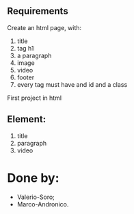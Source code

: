 ## Requirements

Create an html page, with:

1. title
2. tag h1
3. a paragraph
4. image
5. video
6. footer
7. every tag must have and id and a class

First project in html
 
 ## Element:
 1. title
 3. paragraph    
 5. video 

  # Done by:
  - Valerio-Soro;
  - Marco-Andronico.